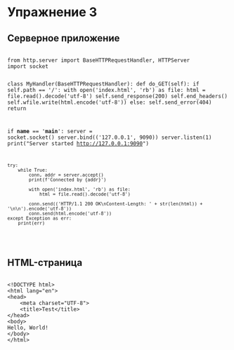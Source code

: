 <h1>Упражнение 3</h1>

<h2>Серверное приложение</h2>
<pre>
<code>
from http.server import BaseHTTPRequestHandler, HTTPServer
import socket


class MyHandler(BaseHTTPRequestHandler):
    def do_GET(self):
        if self.path == '/':
            with open('index.html', 'rb') as file:
                html = file.read().decode('utf-8')
            self.send_response(200)
            self.end_headers()
            self.wfile.write(html.encode('utf-8'))
        else:
            self.send_error(404)
            return


if __name__ == '__main__':
    server = socket.socket()
    server.bind(('127.0.0.1', 9090))
    server.listen(1)
    print("Server started http://127.0.0.1:9090")

    try:
        while True:
            conn, addr = server.accept()
            print(f'Connected by {addr}')

            with open('index.html', 'rb') as file:
                html = file.read().decode('utf-8')

            conn.send(('HTTP/1.1 200 OK\nContent-Length: ' + str(len(html)) + '\n\n').encode('utf-8'))
            conn.send(html.encode('utf-8'))
    except Exception as err:
        print(err)
</code>
</pre>

<h2>HTML-страница</h2>
<pre>
<code>
&lt;!DOCTYPE html&gt
&lt;html lang="en"&gt
&lt;head&gt
	&lt;meta charset="UTF-8"&gt
	&lt;title&gtTest&lt;/title&gt
&lt;/head&gt
&lt;body&gt
Hello, World!
&lt;/body&gt
&lt;/html&gt
</code>
</pre>